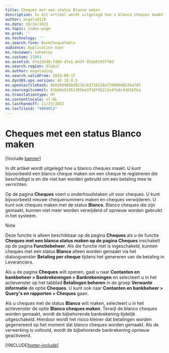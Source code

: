 ```yaml
---
title: Cheques met een status Blanco maken
description: In dit artikel wordt uitgelegd hoe u blanco cheques maakt voor een bankrekening.
author: angelad116
ms.date: 10/24/2022
ms.topic: index-page
ms.prod: ''
ms.technology: ''
ms.search.form: BankChequeTable
audience: Application User
ms.reviewer: twheeloc
ms.custom: 21941
ms.assetid: d7e22bd8-fd0d-47e1-843f-45ab0193ff8d
ms.search.region: Global
ms.author: angelading
ms.search.validFrom: 2019-09-17
ms.dyn365.ops.version: AX 10.0.5
ms.openlocfilehash: 86020d9088d8135c83716128a77090608536a78f
ms.sourcegitcommit: 81bb8e51951395be3f18f45212e47e6c41656f6a
ms.translationtype: HT
ms.contentlocale: nl-NL
ms.lasthandoff: 11/23/2022
ms.locfileid: "9804013"
---
```

# <a name="create-checks-that-have-blank-status"></a>Cheques met een status Blanco maken

[!include [banner](../includes/banner.md)]

In dit artikel wordt uitgelegd hoe u blanco cheques maakt. U kunt bijvoorbeeld een blanco cheque maken om een cheque te registreren die beschadigd is en die niet kan worden gebruikt om een betaling mee te verrichten.

Op de pagina **Cheques** voert u onderhoudstaken uit voor cheques. U kunt bijvoorbeeld nieuwe chequenummers maken en cheques verwijderen. U kunt ook cheques maken met de status **Blanco**. Blanco cheques die zijn gemaakt, kunnen niet meer worden verwijderd of opnieuw worden gebruikt in het systeem.

> [!NOTE]
> Deze functie is alleen beschikbaar op de pagina **Cheques** als u de functie **Cheques met een blanco status maken op de pagina Cheques** inschakelt op de pagina **Functiebeheer**. Als die functie niet is ingeschakeld, kunnen cheques met een status **Blanco** alleen worden gemaakt via het dialoogvenster **Betaling per cheque** tijdens het genereren van de betaling in Leveranciers.

Als u de pagina **Cheques** wilt openen, gaat u naar **Contanten en bankbeheer \> Bankrekeningen \> Bankrekeningen** en selecteert u in het actievenster op het tabblad **Betalingen beheren** in de groep **Verwante informatie** de optie **Cheques**. U kunt ook naar **Contanten en bankbeheer \> Query's en rapporten \> Cheques** gaan.

Als u cheques met de status **Blanco** wilt maken, selecteert u in het actievenster de optie **Blanco cheques maken**. Terwijl de blanco cheques worden gemaakt, wordt de bijbehorende bankrekening tijdelijk uitgeschakeld. Hierdoor wordt het risico kleiner dat betalingen worden gegenereerd op het moment dat blanco cheques worden gemaakt. Als de verwerking is voltooid, wordt de bijbehorende bankrekening opnieuw geactiveerd.


[!INCLUDE[footer-include](../../includes/footer-banner.md)]
